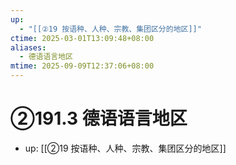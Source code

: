 ```yaml
---
up:
  - "[[②19 按语种、人种、宗教、集团区分的地区]]"
ctime: 2025-03-01T13:09:48+08:00
aliases:
  - 德语语言地区
mtime: 2025-09-09T12:37:06+08:00
---
```


# ②191.3 德语语言地区

- up: [[②19 按语种、人种、宗教、集团区分的地区]]
